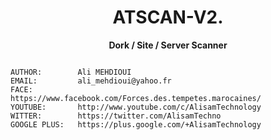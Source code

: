 <h1 align="center">ATSCAN-V2.</h1>
<p align="center"> <b>Dork / Site / Server Scanner </b></p>
<code>
AUTHOR:        Ali MEHDIOUI
EMAIL:         ali_mehdioui@yahoo.fr
FACE:          https://www.facebook.com/Forces.des.tempetes.marocaines/
YOUTUBE:       http://www.youtube.com/c/AlisamTechnology
WITTER:        https://twitter.com/AlisamTechno
GOOGLE PLUS:   https://plus.google.com/+AlisamTechnology
</code>







